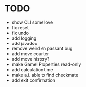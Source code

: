 # TODO

- show CLI some love
- fix reset
- fix undo
- add logging
- add javadoc
- remove weird en passant bug
- add move counter
- add move history?
- make GameI Properties read-only
- add calculation time
- make a.i. able to find checkmate
- add exit confirmation
